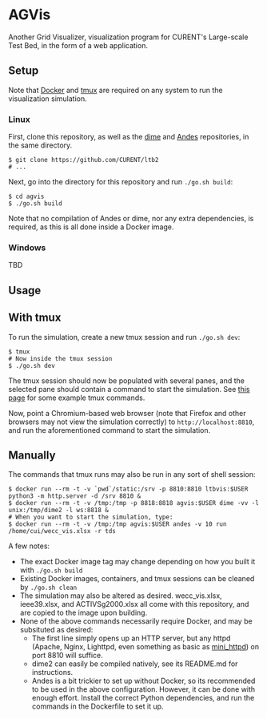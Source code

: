 # AGVis

Another Grid Visualizer, visualization program for CURENT's Large-scale Test Bed, in the form of a web application.

## Setup

Note that [Docker](https://www.docker.com/products/docker-desktop) and [tmux](https://tmux.github.io/) are required on any system to run the visualization simulation.

### Linux

First, clone this repository, as well as the [dime](https://github.com/TheHashTableSlasher/dime) and [Andes](https://github.com/cuihantao/andes) repositories, in the same directory.

```
$ git clone https://github.com/CURENT/ltb2
# ...
```

Next, go into the directory for this repository and run `./go.sh build`:

```
$ cd agvis
$ ./go.sh build
```

Note that no compilation of Andes or dime, nor any extra dependencies, is required, as this is all done inside a Docker image.

### Windows

TBD

## Usage

## With tmux

To run the simulation, create a new tmux session and run `./go.sh dev`:

```
$ tmux
# Now inside the tmux session
$ ./go.sh dev
```

The tmux session should now be populated with several panes, and the selected pane should contain a command to start the simulation. See [this page](https://tmuxcheatsheet.com/) for some example tmux commands.

Now, point a Chromium-based web browser (note that Firefox and other browsers may not view the simulation correctly) to `http://localhost:8810`, and run the aforementioned command to start the simulation.

## Manually

The commands that tmux runs may also be run in any sort of shell session:

```
$ docker run --rm -t -v `pwd`/static:/srv -p 8810:8810 ltbvis:$USER python3 -m http.server -d /srv 8810 &
$ docker run --rm -t -v /tmp:/tmp -p 8818:8818 agvis:$USER dime -vv -l unix:/tmp/dime2 -l ws:8818 &
# When you want to start the simulation, type:
$ docker run --rm -t -v /tmp:/tmp agvis:$USER andes -v 10 run /home/cui/wecc_vis.xlsx -r tds
```

A few notes:

* The exact Docker image tag may change depending on how you built it with `./go.sh build`
* Existing Docker images, containers, and tmux sessions can be cleaned by ``./go.sh clean``
* The simulation may also be altered as desired. wecc_vis.xlsx, ieee39.xlsx, and ACTIVSg2000.xlsx all come with this repository, and are copied to the image upon building.
* None of the above commands necessarily require Docker, and may be subsituted as desired:
  - The first line simply opens up an HTTP server, but any httpd (Apache, Nginx, Lighttpd, even something as basic as [mini_httpd](http://www.acme.com/software/mini_httpd/)) on port 8810 will suffice.
  - dime2 can easily be compiled natively, see its README.md for instructions.
  - Andes is a bit trickier to set up without Docker, so its recommended to be used in the above configuration. However, it can be done with enough effort. Install the correct Python dependencies, and run the commands in the Dockerfile to set it up.
